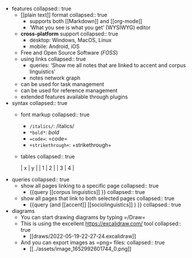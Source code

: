- features
  collapsed:: true
	- [[plain text]] format
	  collapsed:: true
		- supports both [[Markdown]] and [[org-mode]]
		- ‘What you see is what you get’ (WYSIWYG) editor
	- **cross-platform** support
	  collapsed:: true
		- desktop: Windows, MacOS, Linux
		- mobile: Android, iOS
	- Free and Open Source Software (*FOSS*)
	- using links
	  collapsed:: true
		- queries: ‘Show me all notes that are linked to accent and corpus linguistics‘
		- notes network graph
	- can be used for task management
	- can be used for reference management
	- extended features available through plugins
- syntax
  collapsed:: true
	- font markup
	  collapsed:: true
		- `/italics/`: /italics/
		- `*bold*`: *bold*
		- `=code=`: =code=
		- `+strikethrough+`: +strikethrough+
	- tables
	  collapsed:: true
	  
	  | x | y |
	  | 1 | 2 |
	  | 3 | 4 |
- queries
  collapsed:: true
	- show all pages linking to a specific page
	  collapsed:: true
		- {{query [[corpus linguistics]] }}
		  collapsed:: true
	- show all pages that link to both selected pages
	  collapsed:: true
		- {{query (and [[accent]] [[sociolinguistics]] ) }}
		  collapsed:: true
- diagrams
	- You can start drawing diagrams by typing =/Draw=
	- This is using the excellent https://excalidraw.com/ tool
	  collapsed:: true
		- [[draws/2022-05-19-22-27-24.excalidraw]]
	- And you can export images as =png= files:
	  collapsed:: true
		- [[../assets/image_1652992601744_0.png]]
